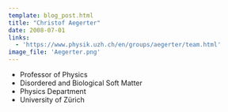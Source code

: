 ```yaml
---
template: blog_post.html
title: "Christof Aegerter"
date: 2008-07-01
links:
  - 'https://www.physik.uzh.ch/en/groups/aegerter/team.html'
image_file: 'Aegerter.png'
---
```


* Professor of Physics
* Disordered and Biological Soft Matter
* Physics Department
* University of Zürich

<!--more-->


